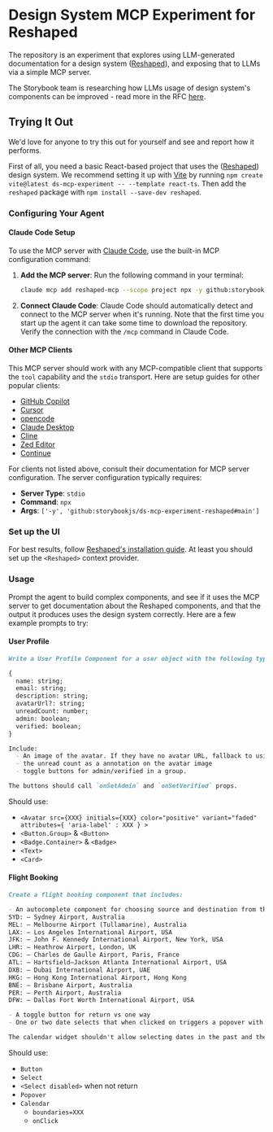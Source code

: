 # Design System MCP Experiment for Reshaped

The repository is an experiment that explores using LLM-generated documentation for a design system ([Reshaped](https://reshaped.so/)), and exposing that to LLMs via a simple MCP server.

The Storybook team is researching how LLMs usage of design system's components can be improved - read more in the RFC [here](TK).

## Trying It Out

We'd love for anyone to try this out for yourself and see and report how it performs.

First of all, you need a basic React-based project that uses the ([Reshaped](https://reshaped.so/)) design system. We recommend setting it up with [Vite](https://vite.dev/guide/) by running `npm create vite@latest ds-mcp-experiment -- --template react-ts`.
Then add the `reshaped` package with `npm install --save-dev reshaped`.

### Configuring Your Agent

#### Claude Code Setup

To use the MCP server with [Claude Code](https://claude.ai/code), use the built-in MCP configuration command:

1. **Add the MCP server**: Run the following command in your terminal:

   ```bash
   claude mcp add reshaped-mcp --scope project npx -y github:storybookjs/ds-mcp-experiment-reshaped#main
   ```

2. **Connect Claude Code**: Claude Code should automatically detect and connect to the MCP server when it's running. Note that the first time you start up the agent it can take some time to download the repository. Verify the connection with the `/mcp` command in Claude Code.

#### Other MCP Clients

This MCP server should work with any MCP-compatible client that supports the `tool` capability and the `stdio` transport. Here are setup guides for other popular clients:

- [GitHub Copilot](https://docs.github.com/en/copilot/how-tos/provide-context/use-mcp/extend-copilot-chat-with-mcp)
- [Cursor](https://docs.cursor.com/en/context/mcp#installing-mcp-servers)
- [opencode](https://opencode.ai/docs/mcp-servers/)
- [Claude Desktop](https://modelcontextprotocol.io/quickstart/user)
- [Cline](https://docs.cline.bot/mcp/configuring-mcp-servers)
- [Zed Editor](https://zed.dev/docs/ai/mcp#as-custom-servers)
- [Continue](https://docs.continue.dev/customize/deep-dives/mcp#how-to-configure-mcp-servers)

For clients not listed above, consult their documentation for MCP server configuration. The server configuration typically requires:

- **Server Type**: `stdio`
- **Command**: `npx`
- **Args**: `['-y', 'github:storybookjs/ds-mcp-experiment-reshaped#main']`

### Set up the UI

For best results, follow [Reshaped's installation guide](https://reshaped.so/docs/getting-started/react/installation). At least you should set up the `<Reshaped>` context provider.

### Usage

Prompt the agent to build complex components, and see if it uses the MCP server to get documentation about the Reshaped components, and that the output it produces uses the design system correctly. Here are a few example prompts to try:

#### User Profile

```md
Write a User Profile Component for a user object with the following type:

{
  name: string;
  email: string;
  description: string;
  avatarUrl?: string;
  unreadCount: number;
  admin: boolean;
  verified: boolean;
}

Include:
  - An image of the avatar. If they have no avatar URL, fallback to using their initials, over a faded green background.
  - the unread count as a annotation on the avatar image
  - toggle buttons for admin/verified in a group.

The buttons should call `onSetAdmin` and `onSetVerified` props.
```

Should use:

- `<Avatar src={XXX} initials={XXX} color="positive" variant="faded" attributes={ 'aria-label' : XXX } >`
- `<Button.Group>`  & `<Button>`
- `<Badge.Container>` & `<Badge>`
- `<Text>`
- `<Card>`

#### Flight Booking

```md
Create a flight booking component that includes:

- An autocomplete component for choosing source and destination from the following list of airports:
SYD: – Sydney Airport, Australia
MEL: – Melbourne Airport (Tullamarine), Australia
LAX: – Los Angeles International Airport, USA
JFK: – John F. Kennedy International Airport, New York, USA
LHR: – Heathrow Airport, London, UK
CDG: – Charles de Gaulle Airport, Paris, France
ATL: – Hartsfield–Jackson Atlanta International Airport, USA
DXB: – Dubai International Airport, UAE
HKG: – Hong Kong International Airport, Hong Kong
BNE: – Brisbane Airport, Australia
PER: – Perth Airport, Australia
DFW: – Dallas Fort Worth International Airport, USA

- A toggle button for return vs one way
- One or two date selects that when clicked on triggers a popover with a calendar widget.

The calendar widget shouldn't allow selecting dates in the past and the return flight must be after the outward flight.
```

Should use:

- `Button`
- `Select`
- `<Select disabled>` when not return
- `Popover`
- `Calendar`
  - `boundaries=XXX`
  - `onClick`
